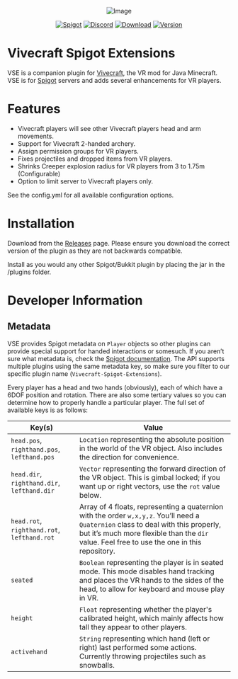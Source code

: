 <div align="center">

![Image](https://i0.wp.com/www.vivecraft.org/wp-content/uploads/2016/07/wesYwME.png?w=650&ssl=1)

[![Spigot](https://img.shields.io/badge/-Spigot-orange?logo=data%3Aimage%2Fx-icon%3Bbase64%2CAAABAAEAEBAQAAAAAAAoAQAAFgAAACgAAAAQAAAAIAAAAAEABAAAAAAAgAAAAAAAAAAAAAAAEAAAAAAAAAAAAAAAAND%2FAOhGOgA%2F6OIAAAAAAAAAAAAAAAAAAAAAAAAAAAAAAAAAAAAAAAAAAAAAAAAAAAAAAAAAAAAAAAAAAAAAAAAAAiAAAAAAAAACIAAAAAAAAAIgAAAAAAAAAAAAAAAAAAABEAAAAzMQABEQAAARMzEBERARERETMxERAAAAARMzEAAAAAAAETMwAAAAAAABEwAAAAAAAAERAAAAAAAAABAAAAAAAAAAEAAAAAAAAAAAAAAAAAAAAAAAAAD%2F%2BQAA%2F%2FkAAP%2F5AAD%2F8AAA%2BDAAAPAgAAAAAAAAAAEAAAADAADwDwAA%2FB8AAPwfAAD8HwAA%2Fj8AAP4%2FAADwBwAA)](https://www.spigotmc.org/resources/33166/)
[![Discord](https://img.shields.io/discord/178567952780623872.svg?label=&logo=discord&logoColor=ffffff&color=7389D8&labelColor=6A7EC2)](https://discord.gg/2x3QCk8qa9)
[![Download](https://img.shields.io/github/downloads/jrbudda/Vivecraft_Spigot_Extensions/total?color=green)](https://github.com/jrbudda/Vivecraft_Spigot_Extensions/releases/latest)
[![Version](https://img.shields.io/github/v/release/jrbudda/Vivecraft_Spigot_Extensions?include_prereleases&label=version)](https://github.com/jrbudda/Vivecraft_Spigot_Extensions/releases/latest)
</div>

# Vivecraft Spigot Extensions

VSE is a companion plugin for [Vivecraft](http://www.vivecraft.org), the VR mod for Java Minecraft.  
VSE is for [Spigot](https://www.spigotmc.org/) servers and adds several enhancements for VR players.

# Features

- Vivecraft players will see other Vivecraft players head and arm movements.
- Support for Vivecraft 2-handed archery.
- Assign permission groups for VR players.
- Fixes projectiles and dropped items from VR players.
- Shrinks Creeper explosion radius for VR players from 3 to 1.75m (Configurable)
- Option to limit server to Vivecraft players only.

See the config.yml for all available configuration options.

# Installation

Download from the [Releases](https://github.com/jrbudda/Vivecraft_Spigot_Extensions/releases) page. Please ensure you
download the correct version of the plugin as they are not backwards compatible.

Install as you would any other Spigot/Bukkit plugin by placing the jar in the /plugins folder.

# Developer Information

## Metadata

VSE provides Spigot metadata on `Player` objects so other plugins can provide special support for handed interactions or
somesuch. If you aren’t sure what metadata is, check
the [Spigot documentation](https://hub.spigotmc.org/javadocs/spigot/org/bukkit/metadata/Metadatable.html). The API
supports multiple plugins using the same metadata key, so make sure you filter to our specific plugin
name (`Vivecraft-Spigot-Extensions`).

Every player has a head and two hands (obviously), each of which have a 6DOF position and rotation. There are also some
tertiary values so you can determine how to properly handle a particular player. The full set of available keys is as
follows:

| Key(s)                                      | Value                                                                                                                                                                                                                              |
|---------------------------------------------|------------------------------------------------------------------------------------------------------------------------------------------------------------------------------------------------------------------------------------|
| `head.pos`, `righthand.pos`, `lefthand.pos` | `Location` representing the absolute position in the world of the VR object. Also includes the direction for convenience.                                                                                                          |
| `head.dir`, `righthand.dir`, `lefthand.dir` | `Vector` representing the forward direction of the VR object. This is gimbal locked; if you want up or right vectors, use the `rot` value below.                                                                                   |
| `head.rot`, `righthand.rot`, `lefthand.rot` | Array of 4 floats, representing a quaternion with the order `w,x,y,z`. You’ll need a `Quaternion` class to deal with this properly, but it’s much more flexible than the `dir` value. Feel free to use the one in this repository. |
| `seated`                                    | `Boolean` representing the player is in seated mode. This mode disables hand tracking and places the VR hands to the sides of the head, to allow for keyboard and mouse play in VR.                                                |
| `height`                                    | `Float` representing whether the player's calibrated height, which mainly affects how tall they appear to other players.                                                                                                           |
| `activehand`                                | `String` representing which hand (left or right) last performed some actions. Currently throwing projectiles such as snowballs.                                                                                                    |
